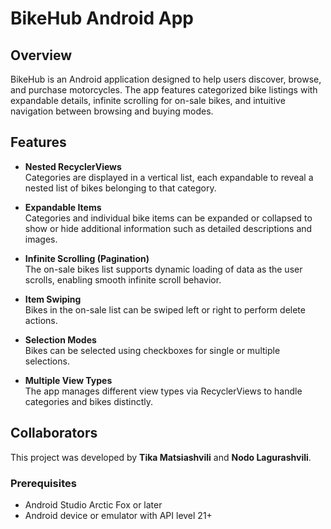 # BikeHub Android App

## Overview  
BikeHub is an Android application designed to help users discover, browse, and purchase motorcycles. The app features categorized bike listings with expandable details, infinite scrolling for on-sale bikes, and intuitive navigation between browsing and buying modes.

## Features

- **Nested RecyclerViews**  
  Categories are displayed in a vertical list, each expandable to reveal a nested list of bikes belonging to that category.

- **Expandable Items**  
  Categories and individual bike items can be expanded or collapsed to show or hide additional information such as detailed descriptions and images.

- **Infinite Scrolling (Pagination)**  
  The on-sale bikes list supports dynamic loading of data as the user scrolls, enabling smooth infinite scroll behavior.

- **Item Swiping**  
  Bikes in the on-sale list can be swiped left or right to perform delete actions.

- **Selection Modes**  
  Bikes can be selected using checkboxes for single or multiple selections.

- **Multiple View Types**  
  The app manages different view types via RecyclerViews to handle categories and bikes distinctly.


## Collaborators  
This project was developed by **Tika Matsiashvili** and **Nodo Lagurashvili**.


### Prerequisites  
- Android Studio Arctic Fox or later  
- Android device or emulator with API level 21+  
